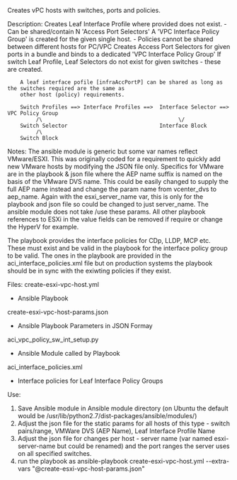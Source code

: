 Creates vPC hosts with switches, ports and policies.

Description: 
        Creates Leaf Interface Profile where provided does not exist. - Can be shared/contain N 'Access Port Selectors'
         A 'VPC Interface Policy Group' is created for the given single host. 
            - Policies cannot be shared between different hosts for PC/VPC
        Creates Access Port Selectors for given ports in a bundle and binds to a dedicated 'VPC Interface Policy Group'
        If switch Leaf Profile, Leaf Selectors do not exist for given switches - these are created.
     
        A leaf interface pofile [infraAccPortP] can be shared as long as the switches required are the same as 
        other host (policy) requirements.

        Switch Profiles ==> Interface Profiles ==>  Interface Selector ==> VPC Policy Group
             /\                                           \/
        Switch Selector                             Interface Block
             /\              
        Switch Block       

Notes: 
The ansible module is generic but some var names reflect VMware/ESXI. This was originally coded for a requirement to quickly add new VMware hosts by modifying the JSON file only. Specifics for VMware are in the playbook & json file where the AEP name suffix is named on the basis of the VMware DVS name. This could be easily changed to supply the full AEP name instead and change the param name from vcenter_dvs to aep_name. Again with the esxi_server_name var, this is only for the playbook and json file so could be changed to just server_name. The ansible module does not take /use these params. All other playbook references to ESXi in the value fields can be removed if require or change the HyperV for example.

The playbook provides the interface policies for CDp, LLDP,  MCP etc. These must exist and be valid in the playbook for the interface policy group to be valid. The ones in the playbook are provided in the aci_interface_policies.xml file but on production systems the playbook should be in sync with the exiwting policies if they exist.

Files: 
create-esxi-vpc-host.yml 
  - Ansible Playbook
  
create-esxi-vpc-host-params.json
  - Ansible Playbook Parameters in JSON Formay
	 
aci_vpc_policy_sw_int_setup.py
  - Ansible Module called by Playbook
  
aci_interface_policies.xml
  - Interface policies for Leaf Interface Policy Groups 
  
Use:
1. Save Ansible module in Ansible module directory (on Ubuntu the default would be /usr/lib/python2.7/dist-packages/ansible/modules/)
2. Adjust the json file for the static params for all hosts of this type - switch pairs/range, VMWare DVS (AEP Name), Leaf Interface Profile Name 
3. Adjust the json file for changes per host - server name (var named esxi-server-name but could be renamed) and the port ranges the server uses on all specified switches.
4. run the playbook as ansible-playbook create-esxi-vpc-host.yml --extra-vars "@create-esxi-vpc-host-params.json"

